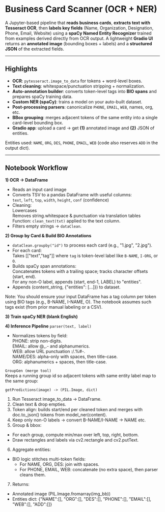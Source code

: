 # Business Card Scanner (OCR + NER)

A Jupyter-based pipeline that **reads business cards**, **extracts text with Tesseract OCR**, then **labels key fields** (Name, Organization, Designation, Phone, Email, Website) using a **spaCy Named Entity Recognizer** trained from examples derived directly from OCR output. A lightweight **Gradio UI** returns an **annotated image** (bounding boxes + labels) and a **structured JSON** of the extracted fields.

---

## Highlights

- **OCR**: `pytesseract.image_to_data` for tokens + word-level boxes.
- **Text cleaning**: whitespace/punctuation stripping + normalization.
- **Auto-annotation builder**: converts token-level tags into **BIO spans** and prepares spaCy training data.
- **Custom NER (spaCy)**: trains a model on your auto-built dataset.
- **Post-processing parsers**: canonicalize `PHONE`, `EMAIL`, `WEB`, names, org, etc.
- **BBox grouping**: merges adjacent tokens of the same entity into a single card-level bounding box.
- **Gradio app**: upload a card → get **(1)** annotated image and **(2)** JSON of entities.

Entities used: `NAME`, `ORG`, `DES`, `PHONE`, `EMAIL`, `WEB` (code also reserves `ADD` in the output dict).

---

## Notebook Workflow

**1) OCR → DataFrame**  
- Reads an input card image  
- Converts TSV to a pandas DataFrame with useful columns:  
  `text`, `left`, `top`, `width`, `height`, `conf` (confidence)  
- Cleaning:  
  Lowercases   
  Removes string.whitespace & punctuation via translation tables  
  Function: `clean_text(txt)` applied to the text column.  
- Filters empty strings → `dataClean`.  

**2) Group by Card & Build BIO Annotations**  
- `dataClean.groupby("id")` to process each card (e.g., "1.jpg", "2.jpg").  
- For each card:  
  Takes [["text","tag"]] where `tag` is token-level label like `B-NAME`, `I-ORG`, or `O`.  
- Builds spaCy span annotations:  
  Concatenates tokens with a trailing space; tracks character offsets (start, end).  
  For any non-O label, appends (start, end-1, LABEL) to "entities".  
- Appends (content_string, {"entities": [...]}) to dataset.  

Note: You should ensure your input DataFrame has a tag column per token using BIO tags (e.g., B-NAME, I-NAME, O). The notebook assumes such tags exist (from prior manual labeling or a CSV).  

**3) Train spaCy NER (blank English)**  

**4) Inference Pipeline**
`parser(text, label)`   
- Normalizes tokens by field:  
  PHONE: strip non-digits.   
  EMAIL: allow @_.- and alphanumerics.  
  WEB: allow URL punctuation :/.%#-.  
  NAME/DES: alpha-only with spaces, then title-case.  
  ORG: alphanumerics + spaces, then title-case.  

`GroupGen (merge tool)`  
Keeps a running group id so adjacent tokens with same entity label map to the same group:

`getPredictions(image) -> (PIL.Image, dict)`  
1. Run Tesseract image_to_data → DataFrame.  
2. Clean text & drop empties.  
3. Token align: builds start/end per cleaned token and merges with doc.to_json() tokens from model_ner(content).  
4. Keep only non-O labels → convert B-NAME/I-NAME → NAME etc.  
5. Group & bbox:  
- For each group, compute min/max over left, top, right, bottom.  
- Draw rectangles and labels via cv2.rectangle and cv2.putText.  
6. Aggregate entities:   
- BIO logic stitches multi-token fields:  
  - For NAME, ORG, DES: join with spaces.  
  - For PHONE, EMAIL, WEB: concatenate (no extra space), then parser cleans them.  
7. Returns:   
- Annotated image (PIL.Image.fromarray(img_bb))  
- Entities dict: {"NAME":[], "ORG":[], "DES":[], "PHONE":[], "EMAIL":[], "WEB":[], "ADD":[]}  
